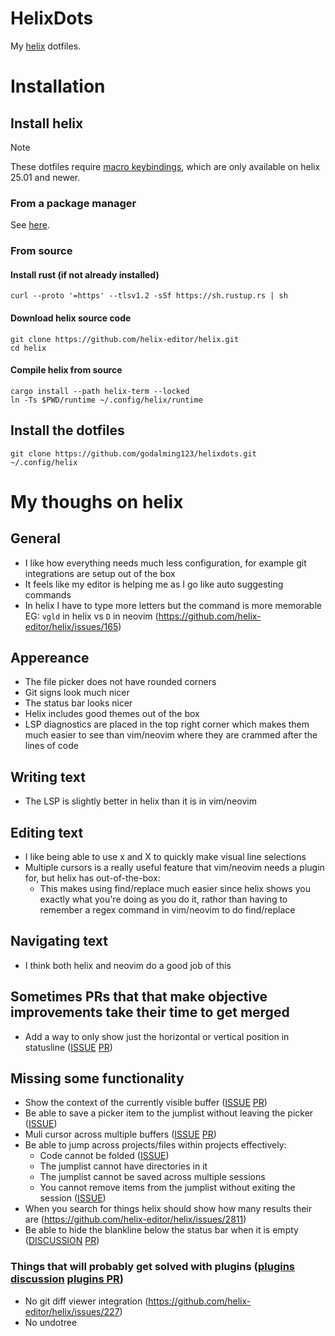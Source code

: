 # HelixDots

My [helix](https://github.com/helix-editor/helix) dotfiles.

# Installation

## Install helix

> [!NOTE]
> These dotfiles require [macro keybindings](https://helix-editor.com/news/release-25-01-highlights/#macro-keybindings), which are only available on helix 25.01 and newer.

### From a package manager

See [here](https://docs.helix-editor.com/package-managers.html).

### From source

#### Install rust (if not already installed)

```
curl --proto '=https' --tlsv1.2 -sSf https://sh.rustup.rs | sh
```

#### Download helix source code

```
git clone https://github.com/helix-editor/helix.git
cd helix
```

#### Compile helix from source

```
cargo install --path helix-term --locked
ln -Ts $PWD/runtime ~/.config/helix/runtime
```

## Install the dotfiles

```
git clone https://github.com/godalming123/helixdots.git ~/.config/helix
```

# My thoughs on helix

## General

- I like how everything needs much less configuration, for example git integrations are setup out of the box
- It feels like my editor is helping me as I go like auto suggesting commands
- In helix I have to type more letters but the command is more memorable EG: `vgld` in helix vs `D` in neovim (https://github.com/helix-editor/helix/issues/165)

## Appereance

- The file picker does not have rounded corners
- Git signs look much nicer
- The status bar looks nicer
- Helix includes good themes out of the box
- LSP diagnostics are placed in the top right corner which makes them much easier to see than vim/neovim where they are crammed after the lines of code

## Writing text

- The LSP is slightly better in helix than it is in vim/neovim

## Editing text

- I like being able to use x and X to quickly make visual line selections
- Multiple cursors is a really useful feature that vim/neovim needs a plugin for, but helix has out-of-the-box:
  - This makes using find/replace much easier since helix shows you exactly what you're doing as you do it, rathor than having to remember a regex command in vim/neovim to do find/replace

## Navigating text

- I think both helix and neovim do a good job of this

## Sometimes PRs that that make objective improvements take their time to get merged

- Add a way to only show just the horizontal or vertical position in statusline ([ISSUE](https://github.com/helix-editor/helix/discussions/10282) [PR](https://github.com/helix-editor/helix/pull/10883))

## Missing some functionality

- Show the context of the currently visible buffer ([ISSUE](https://github.com/helix-editor/helix/issues/396) [PR](https://github.com/helix-editor/helix/pull/6118))
- Be able to save a picker item to the jumplist without leaving the picker ([ISSUE](https://github.com/helix-editor/helix/issues/12822))
- Muli cursor across multiple buffers ([ISSUE](https://github.com/helix-editor/helix/issues/4335) [PR](https://github.com/helix-editor/helix/pull/4381#issuecomment-1382831419))
- Be able to jump across projects/files within projects effectively:
  - Code cannot be folded ([ISSUE](https://github.com/helix-editor/helix/issues/1840))
  - The jumplist cannot have directories in it
  - The jumplist cannot be saved across multiple sessions
  - You cannot remove items from the jumplist without exiting the session ([ISSUE](https://github.com/helix-editor/helix/issues/4757))
- When you search for things helix should show how many results their are (https://github.com/helix-editor/helix/issues/2811)
- Be able to hide the blankline below the status bar when it is empty ([DISCUSSION](https://github.com/helix-editor/helix/discussions/10818) [PR](https://github.com/helix-editor/helix/pull/12204))

### Things that will probably get solved with plugins ([plugins discussion](https://github.com/helix-editor/helix/discussions/3806) [plugins PR](https://github.com/helix-editor/helix/pull/8675))

- No git diff viewer integration (https://github.com/helix-editor/helix/issues/227)
- No undotree
